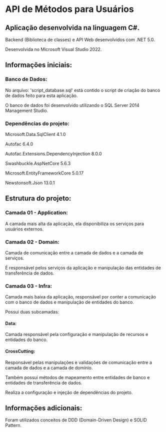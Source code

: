 # API de Métodos para Usuários

<h2>Aplicação desenvolvida na linguagem C#.</h2>
<p>Backend (Biblioteca de classes) e API Web desenvolvidos com .NET 5.0.</p>
<p>Desenvolvida no Microsoft Visual Studio 2022.</p>

<h2>Informações iniciais:</h2>

<h3>Banco de Dados:</h3>
<p>No arquivo: 'script_database.sql' está contido o script de criação do banco de dados feito para esta aplicação.</p>
<p>O banco de dados foi desenvolvido utilizando o SQL Server 2014 Management Studio.</p>

<h3>Dependências do projeto:</h3>
<p>Microsoft.Data.SqlClient 4.1.0</p>
<p>Autofac 6.4.0</p>
<p>Autofac.Extensions.DependencyInjection 8.0.0</p>
<p>Swashbuckle.AspNetCore 5.6.3</p>
<p>Microsoft.EntityFrameworkCore 5.0.17</p>
<p>Newstonsoft.Json 13.0.1</p>

<h2>Estrutura do projeto:</h2>

<h3>Camada 01 - Application:</h3>
<p>A camada mais alta da aplicação, ela disponibiliza os serviços para usuários externos.</p>

<h3>Camada 02 - Domain:</h3>
<p>Camada de comunicação entre a camada de dados e a camada de serviços.</p>
<p>É responsável pelos serviços da aplicação e manipulação das entidades de transferência de dados.</p>

<h3>Camada 03 - Infra:</h3>
<p>Camada mais baixa da aplicação, responsável por conter a comunicação com o banco de dados e manipulação de entidades do banco.</p>
<p>Possui duas subcamadas:</p>

<h4>Data:</h4>
<p>Camada responsável pela configuração e manipulação de recursos e entidades do banco.</p>

<h4>CrossCutting:</h4>
<p>Responsável pelas manipulações e validações de comunicação entre a camada de dados e a camada de domínio.</p>
<p>Também possui métodos de mapeamento entre entidades de banco e entidades de transferência de dados.</p>
<p>Realiza a configuração e injeção de dependências do projeto.</p>

<h2>Informações adicionais:</h2>
<p>Foram utilizados conceitos de DDD (Domain-Driven Design) e SOLID Pattern.</p>